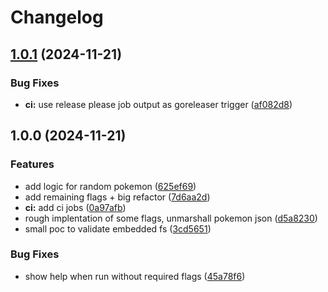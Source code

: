 # Changelog

## [1.0.1](https://github.com/scottmckendry/pokemon-go-colorscripts/compare/v1.0.0...v1.0.1) (2024-11-21)


### Bug Fixes

* **ci:** use release please job output as goreleaser trigger ([af082d8](https://github.com/scottmckendry/pokemon-go-colorscripts/commit/af082d8c452daa9d184bfd1c2adb5b4bdb15d33e))

## 1.0.0 (2024-11-21)


### Features

* add logic for random pokemon ([625ef69](https://github.com/scottmckendry/pokemon-go-colorscripts/commit/625ef694737edef2f4c7e9ff01cdfe8af3aa3314))
* add remaining flags + big refactor ([7d6aa2d](https://github.com/scottmckendry/pokemon-go-colorscripts/commit/7d6aa2d5f6c671a2a31f08805276ade330cc210b))
* **ci:** add ci jobs ([0a97afb](https://github.com/scottmckendry/pokemon-go-colorscripts/commit/0a97afbee80aab676bc5f83576e40c9614cb7e16))
* rough implentation of some flags, unmarshall pokemon json ([d5a8230](https://github.com/scottmckendry/pokemon-go-colorscripts/commit/d5a82303828ca56c7f6da31c52faee2bb6c70c15))
* small poc to validate embedded fs ([3cd5651](https://github.com/scottmckendry/pokemon-go-colorscripts/commit/3cd565112a1266fb4dc557ced99e9ab555f32724))


### Bug Fixes

* show help when run without required flags ([45a78f6](https://github.com/scottmckendry/pokemon-go-colorscripts/commit/45a78f6f278090a842dc530b25821eec655196a1))
